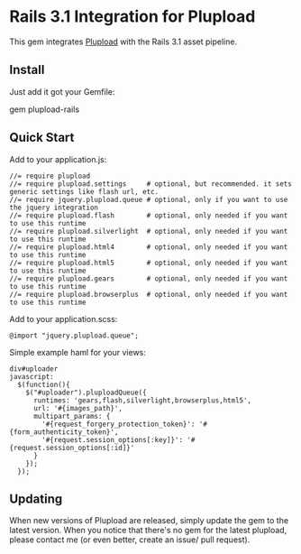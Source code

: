 Rails 3.1 Integration for Plupload
==

This gem integrates [Plupload](http://www.plupload.com/) with the Rails 3.1 asset pipeline.


Install
--

Just add it got your Gemfile:

  gem plupload-rails


Quick Start
--

Add to your application.js:

    //= require plupload
    //= require plupload.settings     # optional, but recommended. it sets generic settings like flash url, etc.
    //= require jquery.plupload.queue # optional, only if you want to use the jquery integration
    //= require plupload.flash        # optional, only needed if you want to use this runtime
    //= require plupload.silverlight  # optional, only needed if you want to use this runtime
    //= require plupload.html4        # optional, only needed if you want to use this runtime
    //= require plupload.html5        # optional, only needed if you want to use this runtime
    //= require plupload.gears        # optional, only needed if you want to use this runtime
    //= require plupload.browserplus  # optional, only needed if you want to use this runtime


Add to your application.scss:

    @import "jquery.plupload.queue";


Simple example haml for your views:

    div#uploader
    javascript:
      $(function(){
        $("#uploader").pluploadQueue({
          runtimes: 'gears,flash,silverlight,browserplus,html5',
          url: '#{images_path}',
          multipart_params: {
            '#{request_forgery_protection_token}': '#{form_authenticity_token}',
            '#{request.session_options[:key]}': '#{request.session_options[:id]}'
          }
        });
      });


Updating
--
When new versions of Plupload are released, simply update the gem to the latest version. When you notice that there's no gem for the latest plupload, please contact me (or even better, create an issue/ pull request).

